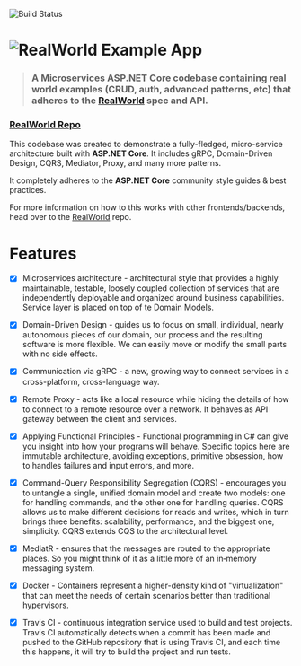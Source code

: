 ![Build Status](https://travis-ci.com/profjordanov/realworld-microservices.svg?branch=master)

# ![RealWorld Example App](https://raw.githubusercontent.com/profjordanov/realworld-microservices/master/docs/logo.png)

> ### A Microservices ASP.NET Core codebase containing real world examples (CRUD, auth, advanced patterns, etc) that adheres to the [RealWorld](https://github.com/gothinkster/realworld) spec and API.


### [RealWorld Repo](https://github.com/gothinkster/realworld)


This codebase was created to demonstrate a fully-fledged, micro-service architecture built with **ASP.NET Core**. It includes gRPC, Domain-Driven Design, CQRS, Mediator, Proxy, and many more patterns.

It completely adheres to the **ASP.NET Core** community style guides & best practices.

For more information on how to this works with other frontends/backends, head over to the [RealWorld](https://github.com/gothinkster/realworld) repo.

# Features

- [x] Microservices architecture - architectural style that provides a highly maintainable, testable, loosely coupled collection of services that are independently deployable and organized around business capabilities. Service layer is placed on top of te Domain Models. 

- [x] Domain-Driven Design - guides us to focus on small, individual, nearly autonomous pieces of our domain, our process and the resulting software is more flexible. We can easily move or modify the small parts with no side effects.

- [x] Communication via gRPC - a new, growing way to connect services in a cross-platform, cross-language way. 

- [x] Remote Proxy - acts like a local resource while hiding the details of how to connect to a remote resource over a network. It behaves as API gateway between the client and services.

- [x] Applying Functional Principles - Functional programming in C# can give you insight into how your programs will behave. Specific topics here are immutable architecture, avoiding exceptions, primitive obsession, how to handles failures and input errors, and more.

- [x] Command-Query Responsibility Segregation (CQRS) - encourages you to untangle a single, unified domain model and create two models: one for handling commands, and the other one for handling queries. CQRS allows us to make different decisions for reads and writes, which in turn brings three benefits: scalability, performance, and the biggest one, simplicity. CQRS extends CQS to the architectural level.

- [x] MediatR - ensures that the messages are routed to the appropriate places. So you might think of it as a little more of an in‑memory messaging system.

- [x] Docker - Containers represent a higher-density kind of "virtualization" that can meet the needs of certain scenarios better than traditional hypervisors.

- [x] Travis CI - continuous integration service used to build and test projects. Travis CI automatically detects when a commit has been made and pushed to the GitHub repository that is using Travis CI, and each time this happens, it will try to build the project and run tests.
